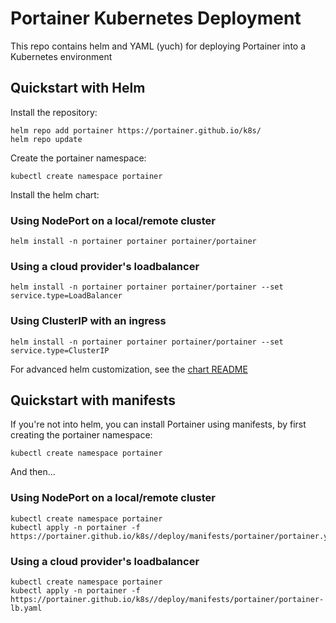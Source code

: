 # Portainer Kubernetes Deployment

This repo contains helm and YAML (yuch) for deploying Portainer into a Kubernetes environment


## Quickstart with Helm

Install the repository:

```
helm repo add portainer https://portainer.github.io/k8s/
helm repo update
```

Create the portainer namespace:

```
kubectl create namespace portainer
```

Install the helm chart:

### Using NodePort on a local/remote cluster

```
helm install -n portainer portainer portainer/portainer
```

###  Using a cloud provider's loadbalancer

```
helm install -n portainer portainer portainer/portainer --set service.type=LoadBalancer
```


### Using ClusterIP with an ingress

```
helm install -n portainer portainer portainer/portainer --set service.type=ClusterIP
```

For advanced helm customization, see the [chart README](/charts/portainer/README.md)

## Quickstart with manifests

If you're not into helm, you can install Portainer using manifests, by first creating the portainer namespace:

```
kubectl create namespace portainer
```

And then...

### Using NodePort on a local/remote cluster

```
kubectl create namespace portainer
kubectl apply -n portainer -f https://portainer.github.io/k8s//deploy/manifests/portainer/portainer.yaml
```

###  Using a cloud provider's loadbalancer

```
kubectl create namespace portainer
kubectl apply -n portainer -f https://portainer.github.io/k8s//deploy/manifests/portainer/portainer-lb.yaml
```